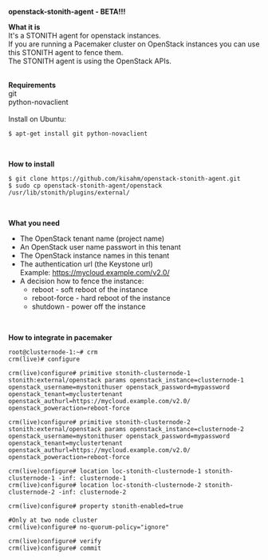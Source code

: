 **openstack-stonith-agent - BETA!!!**

**What it is**<br>
It's a STONITH agent for openstack instances.<br>
If you are running a Pacemaker cluster on OpenStack instances you can use this STONITH agent to fence them.<br>
The STONITH agent is using the OpenStack APIs.<br>
<br>

**Requirements**<br>
git<br>
python-novaclient
<br>
<br>
Install on Ubuntu: 
```
$ apt-get install git python-novaclient
```
<br>

**How to install**
```
$ git clone https://github.com/kisahm/openstack-stonith-agent.git
$ sudo cp openstack-stonith-agent/openstack /usr/lib/stonith/plugins/external/
```
<br>

**What you need**
- The OpenStack tenant name (project name)
- An OpenStack user name passwort in this tenant
- The OpenStack instance names in this tenant
- The authentication url (the Keystone url)  
  Example: https://mycloud.example.com/v2.0/
- A decision how to fence the instance:
  - reboot - soft reboot of the instance
  - reboot-force - hard reboot of the instance
  - shutdown - power off the instance
<br>

**How to integrate in pacemaker**
```
root@clusternode-1:~# crm
crm(live)# configure

crm(live)configure# primitive stonith-clusternode-1 stonith:external/openstack params openstack_instance=clusternode-1 openstack_username=mystonithuser openstack_password=mypassword openstack_tenant=myclustertenant openstack_authurl=https://mycloud.example.com/v2.0/ openstack_poweraction=reboot-force

crm(live)configure# primitive stonith-clusternode-2 stonith:external/openstack params openstack_instance=clusternode-2 openstack_username=mystonithuser openstack_password=mypassword openstack_tenant=myclustertenant openstack_authurl=https://mycloud.example.com/v2.0/ openstack_poweraction=reboot-force

crm(live)configure# location loc-stonith-clusternode-1 stonith-clusternode-1 -inf: clusternode-1
crm(live)configure# location loc-stonith-clusternode-2 stonith-clusternode-2 -inf: clusternode-2

crm(live)configure# property stonith-enabled=true

#Only at two node cluster
crm(live)configure# no-quorum-policy="ignore"

crm(live)configure# verify
crm(live)configure# commit
```

